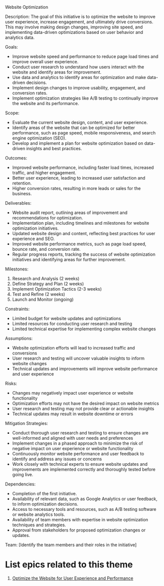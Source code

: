 Website Optimization

Description: The goal of this initiative is to optimize the website to improve user experience, increase engagement, and ultimately drive conversions. This may involve making design changes, improving site speed, and implementing data-driven optimizations based on user behavior and analytics data.

Goals:
* Improve website speed and performance to reduce page load times and improve overall user experience.
* Conduct user research to understand how users interact with the website and identify areas for improvement.
* Use data and analytics to identify areas for optimization and make data-driven decisions.
* Implement design changes to improve usability, engagement, and conversion rates.
* Implement optimization strategies like A/B testing to continually improve the website and its performance.

Scope:
* Evaluate the current website design, content, and user experience.
* Identify areas of the website that can be optimized for better performance, such as page speed, mobile responsiveness, and search engine optimization (SEO).
* Develop and implement a plan for website optimization based on data-driven insights and best practices.

Outcomes:
* Improved website performance, including faster load times, increased traffic, and higher engagement.
* Better user experience, leading to increased user satisfaction and retention.
* Higher conversion rates, resulting in more leads or sales for the business.

Deliverables:
* Website audit report, outlining areas of improvement and recommendations for optimization.
* Implementation plan, including timelines and milestones for website optimization initiatives.
* Updated website design and content, reflecting best practices for user experience and SEO.
* Improved website performance metrics, such as page load speed, bounce rate, and conversion rate.
* Regular progress reports, tracking the success of website optimization initiatives and identifying areas for further improvement.

Milestones:
1. Research and Analysis (2 weeks)
2. Define Strategy and Plan (2 weeks)
3. Implement Optimization Tactics (2-3 weeks)
4. Test and Refine (2 weeks)
5. Launch and Monitor (ongoing)

Constraints:
* Limited budget for website updates and optimizations
* Limited resources for conducting user research and testing
* Limited technical expertise for implementing complex website changes

Assumptions:
* Website optimization efforts will lead to increased traffic and conversions
* User research and testing will uncover valuable insights to inform website changes
* Technical updates and improvements will improve website performance and user experience

Risks:
* Changes may negatively impact user experience or website functionality
* Optimization efforts may not have the desired impact on website metrics
* User research and testing may not provide clear or actionable insights
* Technical updates may result in website downtime or errors

Mitigation Strategies:
* Conduct thorough user research and testing to ensure changes are well-informed and aligned with user needs and preferences
* Implement changes in a phased approach to minimize the risk of negative impact on user experience or website functionality
* Continuously monitor website performance and user feedback to identify and address any issues or concerns
* Work closely with technical experts to ensure website updates and improvements are implemented correctly and thoroughly tested before going live.

Dependencies:
* Completion of the first initiative.
* Availability of relevant data, such as Google Analytics or user feedback, to inform optimization decisions. 
* Access to necessary tools and resources, such as A/B testing software or website analytics tools. 
* Availability of team members with expertise in website optimization techniques and strategies.
* Approval from stakeholders for proposed optimization changes or updates.

Team: [Identify the team members and their roles in the initiative] 

# List epics related to this theme
1. [Optimize the Website for User Experience and Performance](/documentation/templates/theme/initiatives/epics/epic_web_optimization.md)